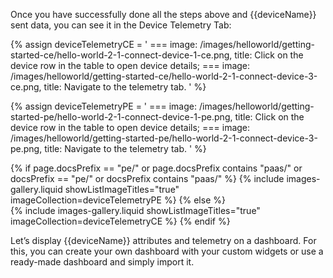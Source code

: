 Once you have successfully done all the steps above and {{deviceName}} sent data, you can see it in the 
Device Telemetry Tab:

{% assign deviceTelemetryCE = '
    ===
        image: /images/helloworld/getting-started-ce/hello-world-2-1-connect-device-1-ce.png,
        title: Click on the device row in the table to open device details;
    ===
        image: /images/helloworld/getting-started-ce/hello-world-2-1-connect-device-3-ce.png,
        title: Navigate to the telemetry tab.
    '
%}

{% assign deviceTelemetryPE = '
    ===
        image: /images/helloworld/getting-started-pe/hello-world-2-1-connect-device-1-pe.png,
        title: Click on the device row in the table to open device details;
    ===
        image: /images/helloworld/getting-started-pe/hello-world-2-1-connect-device-3-pe.png,
        title: Navigate to the telemetry tab.
    '
%}

{% if page.docsPrefix == "pe/" or page.docsPrefix contains "paas/" or docsPrefix == "pe/" or docsPrefix contains "paas/" %}
    {% include images-gallery.liquid showListImageTitles="true" imageCollection=deviceTelemetryPE %}
{% else %}  
    {% include images-gallery.liquid showListImageTitles="true" imageCollection=deviceTelemetryCE %}
{% endif %}

Let’s display {{deviceName}} attributes and telemetry on a dashboard. For this, you can create your own dashboard with 
your custom widgets or use a ready-made dashboard and simply import it.
